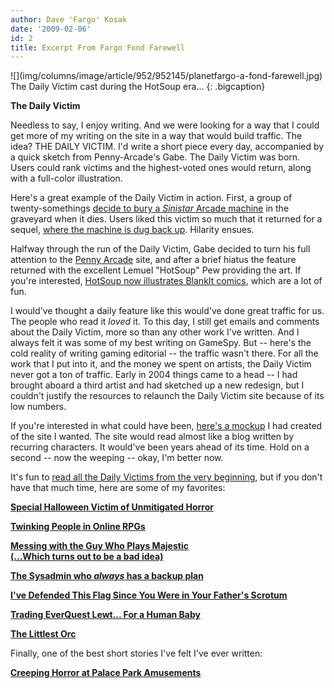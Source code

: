 ```yaml
---
author: Dave 'Fargo' Kosak
date: '2009-02-06'
id: 2
title: Excerpt From Fargo Fond Farewell
---
```


<div class="center" markdown="1">
![](img/columns/image/article/952/952145/planetfargo-a-fond-farewell.jpg)
The Daily Victim cast during the HotSoup era...
{: .bigcaption}
</div>
  
 **The Daily Victim**

Needless to say, I enjoy writing. And we were looking for a way that I
could get more of my writing on the site in a way that would build
traffic. The idea? THE DAILY VICTIM. I'd write a short piece every day,
accompanied by a quick sketch from Penny-Arcade's Gabe. The Daily Victim
was born. Users could rank victims and the highest-voted ones would
return, along with a full-color illustration.

Here's a great example of the Daily Victim in action. First, a group of
twenty-somethings [decide to bury a *Sinistar* Arcade
machine](%ARTICLE[476]%) in the graveyard when it dies. Users liked
this victim so much that it returned for a sequel, [where the machine is
dug back up](%ARTICLE[484]%). Hilarity ensues.

Halfway through the run of the Daily Victim, Gabe decided to turn his
full attention to the [Penny
Arcade](http://web.archive.org/web/20090206000000/http://www.penny-arcade.com/)
site, and after a brief hiatus the feature returned with the excellent
Lemuel "HotSoup" Pew providing the art. If you're interested, [HotSoup
now illustrates BlankIt
comics](http://web.archive.org/web/20090206000000/http://blankitcomics.com/),
which are a lot of fun.

I would've thought a daily feature like this would've done great traffic
for us. The people who read it *loved* it. To this day, I still get
emails and comments about the Daily Victim, more so than any other work
I've written. And I always felt it was some of my best writing on
GameSpy. But -- here's the cold reality of writing gaming editorial --
the traffic wasn't there. For all the work that I put into it, and the
money we spent on artists, the Daily Victim never got a ton of traffic.
Early in 2004 things came to a head -- I had brought aboard a third
artist and had sketched up a new redesign, but I couldn't justify the
resources to relaunch the Daily Victim site because of its low numbers.

If you're interested in what could have been, [here's a
mockup](img/daily_victim_mockup.jpg) I had created of the site I wanted.
The site would read almost like a blog written by recurring characters.
It would've been years ahead of its time. Hold on a second -- now the
weeping -- okay, I'm better now.

It's fun to [read all the Daily Victims from the very
beginning](%ARTICLE[11]%), but if you don't have that much time,
here are some of my favorites:

[**Special Halloween Victim of Unmitigated Horror**](%ARTICLE[670]%)

[**Twinking People in Online RPGs**](%ARTICLE[483]%)

[**Messing with the Guy Who Plays Majestic**](%ARTICLE[275]%)  
 [**(...Which turns out to be a bad idea)**](%ARTICLE[283]%)

[**The Sysadmin who *always* has a backup plan**](%ARTICLE[356]%)

[**I've Defended This Flag Since You Were in Your Father's
Scrotum**](%ARTICLE[17]%)

[**Trading EverQuest Lewt... For a Human Baby**](%ARTICLE[54]%)

[**The Littlest Orc**](%ARTICLE[413]%)

Finally, one of the best short stories I've felt I've ever written:

[**Creeping Horror at Palace Park Amusements**](%ARTICLE[190]%)
